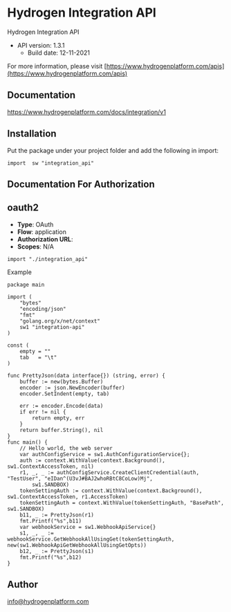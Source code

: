 # Hydrogen Integration API

Hydrogen Integration API
- API version: 1.3.1
  - Build date: 12-11-2021

For more information, please visit [https://www.hydrogenplatform.com/apis](https://www.hydrogenplatform.com/apis)

## Documentation

https://www.hydrogenplatform.com/docs/integration/v1

## Installation
Put the package under your project folder and add the following in import:
```golang
import 	sw "integration_api"
```

## Documentation For Authorization

## oauth2
- **Type**: OAuth
- **Flow**: application
- **Authorization URL**: 
- **Scopes**: N/A

```golang
import "./integration_api"
```

Example
```golang
package main

import (
	"bytes"
	"encoding/json"
	"fmt"
	"golang.org/x/net/context"
	sw1 "integration-api"
)

const (
	empty = ""
	tab   = "\t"
)

func PrettyJson(data interface{}) (string, error) {
	buffer := new(bytes.Buffer)
	encoder := json.NewEncoder(buffer)
	encoder.SetIndent(empty, tab)

	err := encoder.Encode(data)
	if err != nil {
		return empty, err
	}
	return buffer.String(), nil
}
func main() {
	// Hello world, the web server
	var authConfigService = sw1.AuthConfigurationService{};
	auth := context.WithValue(context.Background(), sw1.ContextAccessToken, nil)
	r1, _, _ := authConfigService.CreateClientCredential(auth, "TestUser", "eIDan^(U3vJ#BAJ2whoRBtC8CoLow)Mj",
		sw1.SANDBOX)
	tokenSettingAuth := context.WithValue(context.Background(), sw1.ContextAccessToken, r1.AccessToken)
	tokenSettingAuth = context.WithValue(tokenSettingAuth, "BasePath", sw1.SANDBOX)
	b11, _ := PrettyJson(r1)
	fmt.Printf("%s",b11)
	var webhookService = sw1.WebhookApiService{}
	s1, _, _ :=  webhookService.GetWebhookAllUsingGet(tokenSettingAuth, new(sw1.WebhookApiGetWebhookAllUsingGetOpts))
	b12, _ := PrettyJson(s1)
	fmt.Printf("%s",b12)
}
```

## Author

info@hydrogenplatform.com


